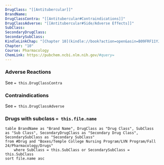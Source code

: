 ```yaml
---
DrugClass: "[[Antitubercular]]"
BrandName: 
DrugClassContra: "[[Antitubercular#Contraindications]]"
DrugClassAdverse: "[[Antitubercular#Side/Adverse Effects]]"
SubClass: 
SecondaryDrugClass: 
SecondarySubClass: 
KindleLinkChap: "[Chapter 10](kindle://book?action=open&asin=B09FRF11YJ&location=5128)"
Chapter: "10"
Course: Pharmacology
ChemLink: https://pubchem.ncbi.nlm.nih.gov/#query=
---
```

### Adverse Reactions 
See `= this.DrugClassContra`

### Contraindications
See `= this.DrugClassAdverse`

### Drugs with subclass `= this.file.name`
```dataview
table BrandName as "Brand Name", DrugClass as "Drug Class", SubClass as "Sub Class", SecondaryDrugClass as "Secondary Drug Class", SecondarySubClass as "Secondary SubClass"
from #Drug and "Boxes/Temple College Nursing Program/LVN Program/Fall 24/Pharmacology/Drugs" 
	where SubClass = this.SubClass or SecondarySubClass = this.SubClass
sort file.name asc
```
